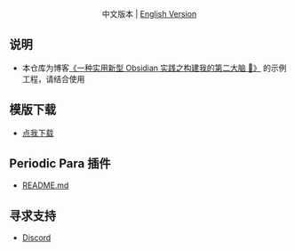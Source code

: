 <p align="center">中文版本  |  <a title="English" href="https://github.com/quanru/obsidian-example-LifeOS/blob/english-version/README.md">English Version</a></p>

## 说明

- 本仓库为博客[《一种实用新型 Obsidian 实践之构建我的第二大脑 🧠》](https://quanru.github.io/2023/06/18/%E4%B8%80%E7%A7%8D%E5%AE%9E%E7%94%A8%E6%96%B0%E5%9E%8B%20Obsidian%20%E5%AE%9E%E8%B7%B5%E4%B9%8B%E6%9E%84%E5%BB%BA%E6%88%91%E7%9A%84%E7%AC%AC%E4%BA%8C%E5%A4%A7%E8%84%91%20%F0%9F%A7%A0/) 的示例工程，请结合使用

## 模版下载

- [点我下载](https://github.com/quanru/obsidian-example-LifeOS/releases/latest/download/LifeOS.zip)

## Periodic Para 插件

- [README.md](https://github.com/quanru/obsidian-periodic-para)

## 寻求支持

- [Discord](https://discord.gg/HZGanKEkuZ)
